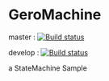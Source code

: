 # GeroMachine

master : [![Build status](https://ci.appveyor.com/api/projects/status/o4l7gx9xt2rhe7ad/branch/master?svg=true)](https://ci.appveyor.com/project/Geroshabu/geromachine/branch/master)

develop : [![Build status](https://ci.appveyor.com/api/projects/status/o4l7gx9xt2rhe7ad/branch/develop?svg=true)](https://ci.appveyor.com/project/Geroshabu/geromachine/branch/develop)

a StateMachine Sample
